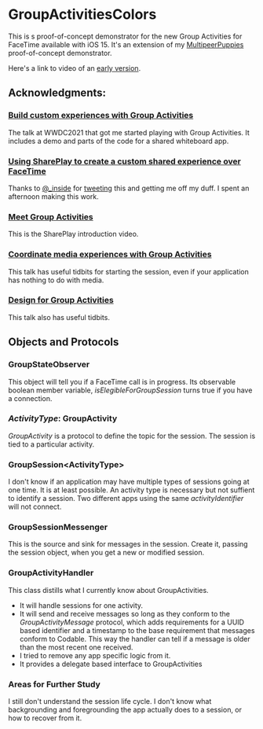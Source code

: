 # GroupActivitiesColors

This is s proof-of-concept demonstrator for the new Group Activities for FaceTime available with iOS 15. It's an extension of my [MultipeerPuppies](https://github.com/bwake2012/MultiPeerPuppies) proof-of-concept demonstrator.



Here's a link to video of an [early version](https://youtu.be/utvN5USIeCU).

## Acknowledgments:

### [Build custom experiences with Group Activities](https://developer.apple.com/videos/play/wwdc2021/10187)

The talk at WWDC2021 that got me started playing with Group Activities. It includes a demo and parts of the code for a shared whiteboard app.

### [Using SharePlay to create a custom shared experience over FaceTime](https://wwdcbysundell.com/2021/using-shareplay-to-create-a-custom-shared-experience/)

Thanks to [@_inside](https://twitter.com/_inside) for [tweeting](https://wwdcbysundell.com/2021/using-shareplay-to-create-a-custom-shared-experience/) this and getting me off my duff. I spent an afternoon making this work. 

### [Meet Group Activities](https://developer.apple.com/videos/play/wwdc2021/10183)

This is the SharePlay introduction video.

### [Coordinate media experiences with Group Activities](https://developer.apple.com/videos/play/wwdc2021/10225)

This talk has useful tidbits for starting the session, even if your application has nothing to do with media.

### [Design for Group Activities](https://developer.apple.com/videos/play/wwdc2021/10184)

This talk also has useful tidbits.

## Objects and Protocols

### GroupStateObserver

This object will tell you if a FaceTime call is in progress. Its observable boolean member variable, _isElegibleForGroupSession_ turns true if you have a connection.

### _ActivityType_: GroupActivity

_GroupActivity_ is a protocol to define the topic for the session. The session is tied to a particular activity.

### GroupSession\<ActivityType\>

I don't know if an application may have multiple types of sessions going at one time. It is at least possible. An activity type is necessary but not suffient to identify a session. Two different apps using the same _activityIdentifier_ will not connect.

### GroupSessionMessenger

This is the source and sink for messages in the session. Create it, passing the session object, when you get a new or modified session.

### GroupActivityHandler

This class distills what I currently know about GroupActivities.

* It will handle sessions for one activity. 
* It will send and receive messages so long as they conform to the _GroupActivityMessage_ protocol, which adds requirements for a UUID based identifier and a timestamp to the base requirement that messages conform to Codable. This way the handler can tell if a message is older than the most recent one received. 
* I tried to remove any app specific logic from it.
* It provides a delegate based interface to GroupActivities

### Areas for Further Study

I still don't understand the session life cycle. I don't know what backgrounding and foregrounding the app actually does to a session, or how to recover from it.
